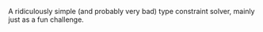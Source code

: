 A ridiculously simple (and probably very bad) type constraint solver, mainly just as a fun challenge.
